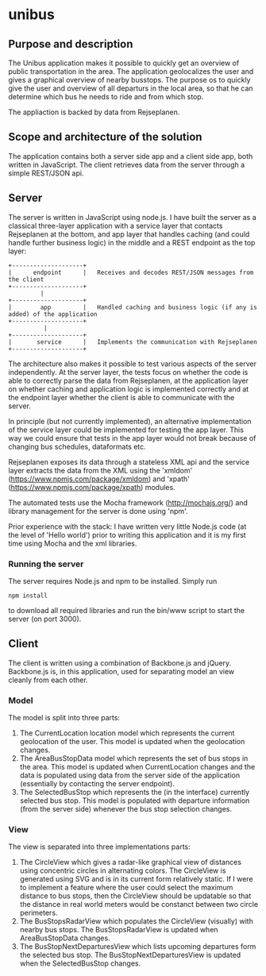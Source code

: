 # unibus

## Purpose and description
The Unibus application makes it possible to quickly get an overview of public transportation in the area. The application 
geolocalizes the user and gives a graphical overview of nearby busstops. The purpose os to quickly give the user and 
overview of all departurs in the local area, so that he can determine which bus he needs to ride and from which stop.

The appliaction is backed by data from Rejseplanen.

## Scope and architecture of the solution
The application contains both a server side app and a client side app, both written in JavaScript. The client retrieves data
from the server through a simple REST/JSON api. 

## Server
The server is written in JavaScript using node.js. I have built the server as a classical three-layer application with a service
layer that contacts Rejseplanen at the bottom, and app layer that handles caching (and could handle further business logic) in 
the middle and a REST endpoint as the top layer:

    +--------------------+
    |      endpoint      |   Receives and decodes REST/JSON messages from the client
    +--------------------+
             |
    +--------------------+
    |        app         |   Handled caching and business logic (if any is added) of the application
    +--------------------+
              |
    +--------------------+
    |       service      |   Implements the communication with Rejseplanen
    +--------------------+

The architecture also makes it possible to test various aspects of the server independently. At the server layer, the tests
focus on whether the code is able to correctly parse the data from Rejseplanen, at the application layer on whether caching and
application logic is implemented correctly and at the endpoint layer whether the client is able to communicate with the server.

In principle (but not currently implemented), an alternative implementation of the service layer could be implemented 
for testing the app layer. This way we could ensure that tests in the app layer would not break because of changing bus
schedules, dataformats etc.

Rejseplanen exposes its data through a stateless XML api and the service layer extracts the data from the XML using the
'xmldom' (https://www.npmjs.com/package/xmldom) and 'xpath'
(https://www.npmjs.com/package/xpath) modules.

The automated tests use the Mocha framework (http://mochajs.org/) and library management for the server is done using 'npm'.

Prior experience with the stack: I have written very little Node.js code (at the level of 'Hello world') prior to writing
this application and it is my first time using Mocha and the xml libraries.

### Running the server
The server requires Node.js and npm to be installed. Simply run
    
    npm install

to download all required libraries and run the bin/www script to start the server (on port 3000).

## Client
The client is written using a combination of Backbone.js and jQuery. Backbone.js is, in this application, used for separating model an view cleanly from each other. 

### Model
The model is split into three parts: 

1. The CurrentLocation location model which represents the current geolocation of the user. This model is updated when the geolocation changes.
2. The AreaBusStopData model which represents the set of bus stops in the area. This model is updated when CurrentLocation changes and the data is populated using data from the server side of the application (essentially by contacting the server endpoint).
3. The SelectedBusStop which represents the (in the interface) currently selected bus stop. This model is populated with departure information (from the server side) whenever the bus stop selection changes.

### View
The view is separated into three implementations parts:

1. The CircleView which gives a radar-like graphical view of distances using concentric circles in alternating colors. The CircleView is generated using SVG and is in its current form relatively static. If I were to implement a feature where the user could select the maximum distance to bus stops, then the CircleView should be updatable so that the distance in real world meters would be constanct between two circle perimeters.
2. The BusStopsRadarView which populates the CircleView (visually) with nearby bus stops. The BusStopsRadarView is updated when AreaBusStopData changes.
3. The BusStopNextDeparturesView which lists upcoming departures form the selected bus stop. The BusStopNextDeparturesView is updated when the SelectedBusStop changes.
